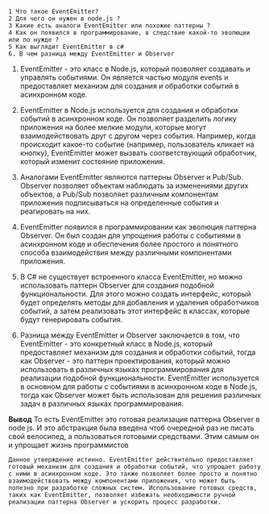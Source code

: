 
	1 Что такое EventEmitter?
	2 Для чего он нужен в node.js ?
	3 Какие есть аналоги EventEmitter или похожие паттерны ?
	4 Как он появился в программирование, в следствие какой-то эволюции или по нужде ?
	5 Как выглядит EventEmitter в c#
	6. В чем разница между EventEmitter и Observer

1. EventEmitter - это класс в Node.js, который позволяет создавать и управлять событиями. Он является частью модуля events и предоставляет механизм для создания и обработки событий в асинхронном коде.

2. EventEmitter в Node.js используется для создания и обработки событий в асинхронном коде. Он позволяет разделить логику приложения на более мелкие модули, которые могут взаимодействовать друг с другом через события. Например, когда происходит какое-то событие (например, пользователь кликает на кнопку), EventEmitter может вызвать соответствующий обработчик, который изменит состояние приложения.

3. Аналогами EventEmitter являются паттерны Observer и Pub/Sub. Observer позволяет объектам наблюдать за изменениями других объектов, а Pub/Sub позволяет различным компонентам приложения подписываться на определенные события и реагировать на них.

4. EventEmitter появился в программировании как эволюция паттерна Observer. Он был создан для упрощения работы с событиями в асинхронном коде и обеспечения более простого и понятного способа взаимодействия между различными компонентами приложения.

5. В C# не существует встроенного класса EventEmitter, но можно использовать паттерн Observer для создания подобной функциональности. Для этого можно создать интерфейс, который будет определять методы для добавления и удаления обработчиков событий, а затем реализовать этот интерфейс в классах, которые будут генерировать события.

6. Разница между EventEmitter и Observer заключается в том, что EventEmitter - это конкретный класс в Node.js, который предоставляет механизм для создания и обработки событий, тогда как Observer - это паттерн проектирования, который можно использовать в различных языках программирования для реализации подобной функциональности. EventEmitter используется в основном для работы с событиями в асинхронном коде в Node.js, тогда как Observer может быть использован для решения различных задач в различных языках программирования.
   

**Вывод**
  То есть EventEmitter это готовая реализация паттерна Observer в node js.
И это абстракция была введена чтоб очередной раз не писать свой велосипед, а пользоваться готовыми средствами. Этим самым он и упрощает жизнь программистов

```
Данное утверждение истинно. EventEmitter действительно предоставляет готовый механизм для создания и обработки событий, что упрощает работу с ними в асинхронном коде. Это также позволяет более просто и понятно взаимодействовать между компонентами приложения, что может быть полезно при разработке сложных систем. Использование готовых средств, таких как EventEmitter, позволяет избежать необходимости ручной реализации паттерна Observer и ускорить процесс разработки.
```